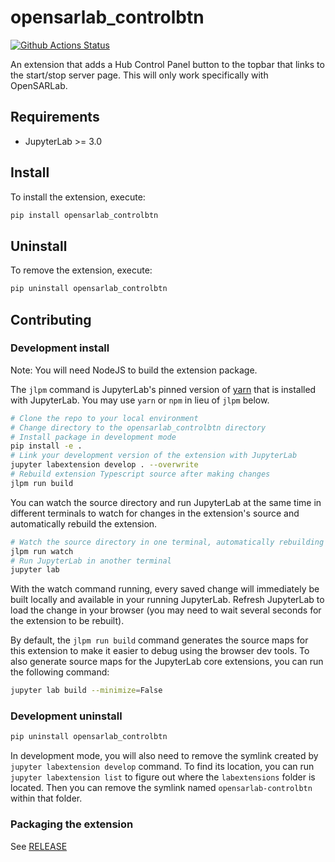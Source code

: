 # opensarlab_controlbtn

[![Github Actions Status](https://github.com/ASFOpenSARlab/opensarlab-extensions.git/workflows/Build/badge.svg)](https://github.com/ASFOpenSARlab/opensarlab-extensions.git/actions/workflows/build.yml)

An extension that adds a Hub Control Panel button to the topbar that links to the start/stop server page. This will only work specifically with OpenSARLab.


## Requirements

* JupyterLab >= 3.0

## Install

To install the extension, execute:

```bash
pip install opensarlab_controlbtn
```

## Uninstall

To remove the extension, execute:

```bash
pip uninstall opensarlab_controlbtn
```


## Contributing

### Development install

Note: You will need NodeJS to build the extension package.

The `jlpm` command is JupyterLab's pinned version of
[yarn](https://yarnpkg.com/) that is installed with JupyterLab. You may use
`yarn` or `npm` in lieu of `jlpm` below.

```bash
# Clone the repo to your local environment
# Change directory to the opensarlab_controlbtn directory
# Install package in development mode
pip install -e .
# Link your development version of the extension with JupyterLab
jupyter labextension develop . --overwrite
# Rebuild extension Typescript source after making changes
jlpm run build
```

You can watch the source directory and run JupyterLab at the same time in different terminals to watch for changes in the extension's source and automatically rebuild the extension.

```bash
# Watch the source directory in one terminal, automatically rebuilding when needed
jlpm run watch
# Run JupyterLab in another terminal
jupyter lab
```

With the watch command running, every saved change will immediately be built locally and available in your running JupyterLab. Refresh JupyterLab to load the change in your browser (you may need to wait several seconds for the extension to be rebuilt).

By default, the `jlpm run build` command generates the source maps for this extension to make it easier to debug using the browser dev tools. To also generate source maps for the JupyterLab core extensions, you can run the following command:

```bash
jupyter lab build --minimize=False
```

### Development uninstall

```bash
pip uninstall opensarlab_controlbtn
```

In development mode, you will also need to remove the symlink created by `jupyter labextension develop`
command. To find its location, you can run `jupyter labextension list` to figure out where the `labextensions`
folder is located. Then you can remove the symlink named `opensarlab-controlbtn` within that folder.

### Packaging the extension

See [RELEASE](RELEASE.md)
